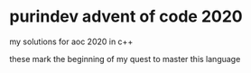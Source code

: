 # purindev advent of code 2020
my solutions for aoc 2020 in c++

these mark the beginning of my quest to master this language
